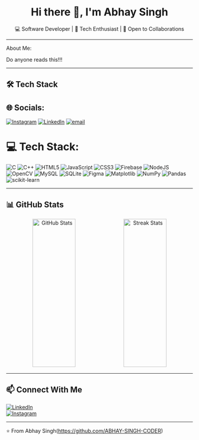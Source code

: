 <!-- Profile README -->

<h1 align="center">Hi there 👋, I'm Abhay Singh </h1>

<p align="center">
  💻 Software Developer | 🚀 Tech Enthusiast | 🤝 Open to Collaborations
</p>

---
About Me:

Do anyone reads this!!!

---

## 🛠️ Tech Stack

## 🌐 Socials:
[![Instagram](https://img.shields.io/badge/Instagram-%23E4405F.svg?logo=Instagram&logoColor=white)](https://www.instagram.com/abhay_singh.d/) [![LinkedIn](https://img.shields.io/badge/LinkedIn-%230077B5.svg?logo=linkedin&logoColor=white)](https://www.linkedin.com/in/abhay-singh-4b88ba320/) [![email](https://img.shields.io/badge/Email-D14836?logo=gmail&logoColor=white)](mailto:abhaysinghsun@gmail.com)

# 💻 Tech Stack:
![C](https://img.shields.io/badge/c-%2300599C.svg?style=for-the-badge&logo=c&logoColor=white) ![C++](https://img.shields.io/badge/c++-%2300599C.svg?style=for-the-badge&logo=c%2B%2B&logoColor=white) ![HTML5](https://img.shields.io/badge/html5-%23E34F26.svg?style=for-the-badge&logo=html5&logoColor=white) ![JavaScript](https://img.shields.io/badge/javascript-%23323330.svg?style=for-the-badge&logo=javascript&logoColor=%23F7DF1E) ![CSS3](https://img.shields.io/badge/css3-%231572B6.svg?style=for-the-badge&logo=css3&logoColor=white) ![Firebase](https://img.shields.io/badge/firebase-%23039BE5.svg?style=for-the-badge&logo=firebase) ![NodeJS](https://img.shields.io/badge/node.js-6DA55F?style=for-the-badge&logo=node.js&logoColor=white) ![OpenCV](https://img.shields.io/badge/opencv-%23white.svg?style=for-the-badge&logo=opencv&logoColor=white) ![MySQL](https://img.shields.io/badge/mysql-4479A1.svg?style=for-the-badge&logo=mysql&logoColor=white) ![SQLite](https://img.shields.io/badge/sqlite-%2307405e.svg?style=for-the-badge&logo=sqlite&logoColor=white) ![Figma](https://img.shields.io/badge/figma-%23F24E1E.svg?style=for-the-badge&logo=figma&logoColor=white) ![Matplotlib](https://img.shields.io/badge/Matplotlib-%23ffffff.svg?style=for-the-badge&logo=Matplotlib&logoColor=black) ![NumPy](https://img.shields.io/badge/numpy-%23013243.svg?style=for-the-badge&logo=numpy&logoColor=white) ![Pandas](https://img.shields.io/badge/pandas-%23150458.svg?style=for-the-badge&logo=pandas&logoColor=white) ![scikit-learn](https://img.shields.io/badge/scikit--learn-%23F7931E.svg?style=for-the-badge&logo=scikit-learn&logoColor=white)

---

## 📊 GitHub Stats

<p align="center">
  <img src="https://github-readme-stats.vercel.app/api?username=ABHAY-SINGH-CODER&show_icons=true&theme=radical" alt="GitHub Stats" width="48%" height="400px" />
  <img src="https://github-readme-streak-stats.herokuapp.com/?user=ABHAY-SINGH-CODER&theme=radical" alt="Streak Stats" width="48%" height="400px"/>
</p>

---

## 📫 Connect With Me

[![LinkedIn](https://img.shields.io/badge/LinkedIn-%230077B5.svg?&style=flat&logo=linkedin&logoColor=white)](https://www.linkedin.com/in/abhay-singh-4b88ba320/)  
[![Instagram](https://img.shields.io/badge/Instagram-%23E4405F.svg?&style=flat&logo=instagram&logoColor=white)](https://www.instagram.com/abhay_singh.d)

---

⭐️ From Abhay Singh(https://github.com/ABHAY-SINGH-CODER)

